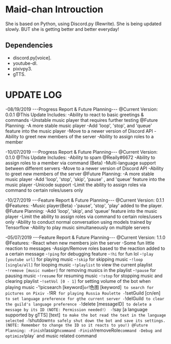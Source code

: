 Maid-chan Introuction
=====================
She is based on Python, using Discord.py (Rewrite).
She is being updated slowly.
BUT she is getting better and better everyday!

Dependencies
------------

- discord.py[voice].
- youtube-dl.
- pixivpy3.
- gTTS.

# UPDATE LOG

-08/19/2019 ---Progress Report & Future Planning---
    @Current Version:
        0.0.1
    @This Update Includes:
        -Ability to react to basic greetings & commands
        -Unstable music player that requires further testing
    @Future Planning:
        -A more stable music player
        -Add 'loop', 'stop', and 'queue' feature into the music player
        -Move to a newer version of Discord API
        -Ability to greet new members of the server
        -Ability to assign roles to a member

-10/07/2019 ---Progress Report & Future Planning---
    @Current Version:
        0.1.0
    @This Update Includes:
        -Ability to spam @Reaily#6672
        -Ability to assign roles to a member via command (Beta)
        -Multi-language support between different servers
        -Move to a newer version of Discord API
        -Ability to greet new members of the server
    @Future Planning:
        -A more stable music player
        -Add 'loop', 'stop', 'skip', 'pause' , and 'queue' feature into the music player
        -Unicode support
        -Limit the ability to assign roles via command to certain roles/users only

-10/27/2019 ---Feature Report & Future Planning---
    @Current Version:
        0.1.1
    @Features:
        -Music player(Beta)
        -'pause', 'stop', 'play' added to the player.
    @Future Planning:
        -Add 'loop', 'skip', and 'queue' feature into the music player
        -Limit the ability to assign roles via command to certain roles/users only
        -Ability to conduct normal conversation using models trained by Tensorflow
        -Ability to play music simultaneously on multiple servers
        
  -05/07/2019 ---Feature Report & Future Planning---
    @Current Version:
        1.1.0
    @Features:
        -React when new members join the server
        -Some fun little reaction to messages
        -Assign/Remove roles based to the reaction added to a certain message
        -`!ping` for debugging feature
        -`!hi` for fun lol
        -`!play [youtube url]` for playing music
        -`!skip` for skipping music
        -`!loop [single/all]` for looping music
        -`!playlist` to view the current playlist
        -`!remove [music number]` for removing musics in the playlist
        -`!pause` for pausing music
        -`!resume` for resuming music
        -`!stop` for stopping music and clearing playlist
        -`!setVol [0 - 1]` for setting volume of the bot when playing music
        -'!picsearch [keyword]` or `!色图 [keyword]` to search for pictures on Pixiv
        -`!RR` for playing Russia Roulette
        -`!setGuild [cn/en]` to set language preference for gthe current server
        -`!delGuild` to clear the guild's language preference
        -`!delete [messageID]` to delete a message by its ID (NOTE: Permission needed!）
        -`!say [a language supported by gTTS] [text]` to make the bot read the text in the language selected
        -`!shutdown` to safely shut down the bot and save its settings. (NOTE: Remember to change the ID so it reacts to you!)
    @Future Planning:
        -Finish `!assign` command
        -Finish `!removeRole` command
        -Debug and optimize `!play` and music related command
</Pre>
